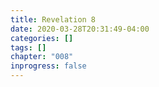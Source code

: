 ```yaml
---
title: Revelation 8
date: 2020-03-28T20:31:49-04:00
categories: []
tags: []
chapter: "008"
inprogress: false
---
```


